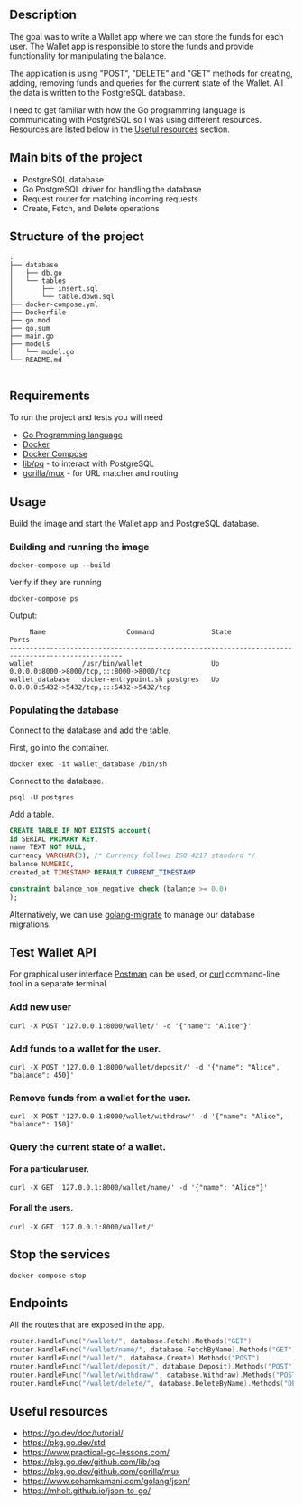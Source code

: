 ## Description
The goal was to write a Wallet app where we can store the funds for each user. The Wallet app is responsible to store the funds and provide functionality for manipulating the balance.

The application is using "POST", "DELETE" and "GET" methods for creating, adding, removing funds and queries for the current state of the Wallet. All the data is written to the PostgreSQL database.

I need to get familiar with how the Go programming language is communicating with PostgreSQL so I was using different resources. Resources are listed below in the [Useful resources](#useful-resources) section.

## Main bits of the project
* PostgreSQL database
* Go PostgreSQL driver for handling the database
* Request router for matching incoming requests
* Create, Fetch, and Delete operations

## Structure of the project
```
.
├── database
│   ├── db.go
│   └── tables
│       ├── insert.sql
│       └── table.down.sql
├── docker-compose.yml
├── Dockerfile
├── go.mod
├── go.sum
├── main.go
├── models
│   └── model.go
└── README.md


```

## Requirements
To run the project and tests you will need

* [Go Programming language](https://go.dev/doc/install)
* [Docker](https://www.docker.com/get-started)
* [Docker Compose](https://docs.docker.com/compose/install/)
* [lib/pq](https://pkg.go.dev/github.com/lib/pq) - to interact with PostgreSQL
* [gorilla/mux](https://pkg.go.dev/github.com/gorilla/mux) - for URL matcher and routing

## Usage
Build the image and start the Wallet app and PostgreSQL database.

### Building and running the image 
```
docker-compose up --build
```

Verify if they are running
```
docker-compose ps
```

Output:
```
     Name                    Command              State                    Ports                  
--------------------------------------------------------------------------------------------------
wallet            /usr/bin/wallet                 Up      0.0.0.0:8000->8000/tcp,:::8000->8000/tcp
wallet_database   docker-entrypoint.sh postgres   Up      0.0.0.0:5432->5432/tcp,:::5432->5432/tcp

```

### Populating the database
Connect to the database and add the table.

First, go into the container.
```
docker exec -it wallet_database /bin/sh
```

Connect to the database.
```
psql -U postgres
```

Add a table.
```Sql
CREATE TABLE IF NOT EXISTS account(
id SERIAL PRIMARY KEY,
name TEXT NOT NULL,
currency VARCHAR(3), /* Currency follows ISO 4217 standard */
balance NUMERIC,
created_at TIMESTAMP DEFAULT CURRENT_TIMESTAMP

constraint balance_non_negative check (balance >= 0.0)
);
```

Alternatively, we can use [golang-migrate](https://github.com/golang-migrate/migrate) to manage our database migrations. 

## Test Wallet API
For graphical user interface [Postman](https://www.postman.com/) can be used, or [curl](https://curl.se/) command-line tool in a separate terminal.

### Add new user
```
curl -X POST '127.0.0.1:8000/wallet/' -d '{"name": "Alice"}'
```

### Add funds to a wallet for the user.
```
curl -X POST '127.0.0.1:8000/wallet/deposit/' -d '{"name": "Alice", "balance": 450}'
```

### Remove funds from a wallet for the user.
```
curl -X POST '127.0.0.1:8000/wallet/withdraw/' -d '{"name": "Alice", "balance": 150}'
```

### Query the current state of a wallet.
#### For a particular user.
```
curl -X GET '127.0.0.1:8000/wallet/name/' -d '{"name": "Alice"}'
```

#### For all the users.
```
curl -X GET '127.0.0.1:8000/wallet/'
```

## Stop the services
```
docker-compose stop
```

## Endpoints
All the routes that are exposed in the app.
```Go
router.HandleFunc("/wallet/", database.Fetch).Methods("GET")
router.HandleFunc("/wallet/name/", database.FetchByName).Methods("GET")
router.HandleFunc("/wallet/", database.Create).Methods("POST")
router.HandleFunc("/wallet/deposit/", database.Deposit).Methods("POST")
router.HandleFunc("/wallet/withdraw/", database.Withdraw).Methods("POST")
router.HandleFunc("/wallet/delete/", database.DeleteByName).Methods("DELETE")

```


## Useful resources
* https://go.dev/doc/tutorial/
* https://pkg.go.dev/std
* https://www.practical-go-lessons.com/
* https://pkg.go.dev/github.com/lib/pq
* https://pkg.go.dev/github.com/gorilla/mux
* https://www.sohamkamani.com/golang/json/
* https://mholt.github.io/json-to-go/
